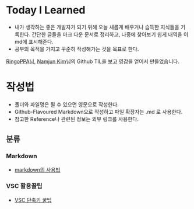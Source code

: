 # Today I Learned
* 내가 생각하는 좋은 개발자가 되기 위해 
  오늘 새롭게 배우거나 습득한 지식들을 기록한다. 간단한 글들을 마크 다운 문서로 정리하고, 나중에 찾아보기 쉽게 내역을 이 md에 표시해준다.
* 공부의 목적을 가지고 꾸준히 작성해가는 것을 목표로 한다.

[RingoPPA](https://github.com/ksu3101/TIL)님, [Namjun Kim](https://github.com/namjunemy/TIL)님의 Github TIL을 보고 영감을 얻어서 만들었습니다. 



# 작성법
* 폴더와 파일명은 될 수 있으면 영문으로 작성한다.
* Github-Flavoured Markdown으로 작성하고 파일 확장자는 .md 로 사용한다.
* 참고한 Reference나 관련된 정보는 외부 링크를 사용한다.



## 분류

### Markdown
* [markdown의 사용법](https://github.com/MinsoftK/TIL/blob/master/Markdown/howtouse-Markdown.md)


### VSC 활용꿀팁
* [VSC 단축키 꿀팁](https://github.com/MinsoftK/TIL/blob/master/VSC/VisualStudioCode.md)
